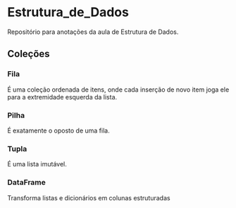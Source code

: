 # Estrutura_de_Dados
Repositório para anotações da aula de Estrutura de Dados.

## Coleções

### Fila
É uma coleção ordenada de itens, onde cada inserção de novo item joga ele para a extremidade esquerda da lista.

### Pilha
É exatamente o oposto de uma fila.

### Tupla
É uma lista imutável.

### DataFrame
Transforma listas e dicionários em colunas estruturadas

### 
